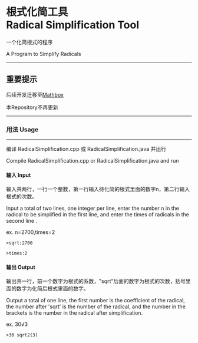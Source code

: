 # 根式化简工具<br>Radical Simplification Tool

一个化简根式的程序

A Program to Simplify Radicals

------

## 重要提示

后续开发迁移至<a href="https://github.com/alexliu07/Mathbox">Mathbox</a>

本Repository不再更新

------

### 用法 Usage

***
编译 RadicalSimplification.cpp 或 RadicalSimplification.java 并运行

Compile RadicalSimplification.cpp or RadicalSimplification.java and run

#### 输入 Input

输入共两行，一行一个整数，第一行输入待化简的根式里面的数字n，第二行输入根式的次数。

Input a total of two lines, one integer per line, enter the number n in the radical to be simplified in the first line,
and enter the times of radicals in the second line .

ex. n=2700,times=2

`>sqrt:2700`

`>times:2`

#### 输出 Output

输出共一行，前一个数字为根式的系数，"sqrt"后面的数字为根式的次数，括号里面的数字为化简后根式里面的数字。

Output a total of one line, the first number is the coefficient of the radical, the number after 'sqrt' is the number of
the radical, and the number in the brackets is the number in the radical after simplification.

ex. 30√3

`>30 sqrt2(3)`

